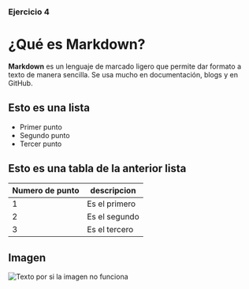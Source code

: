 
### Ejercicio 4

# ¿Qué es Markdown?

**Markdown** es un lenguaje de marcado ligero que permite dar formato a texto 
de manera sencilla. Se usa mucho en documentación, blogs y en GitHub.

## Esto es una lista

- Primer punto
- Segundo punto
- Tercer punto

## Esto es una tabla de la anterior lista

| Numero de punto    | descripcion |
|-----------|------|
|   1    | Es el primero   |
|  2  | Es el segundo   |
| 3    | Es el tercero   |

## Imagen

![Texto por si la imagen no funciona ](https://cdn.prod.website-files.com/5f5a53e153805db840dae2db/64e79ca5aff2fb7295bfddf9_github-que-es.jpg)


